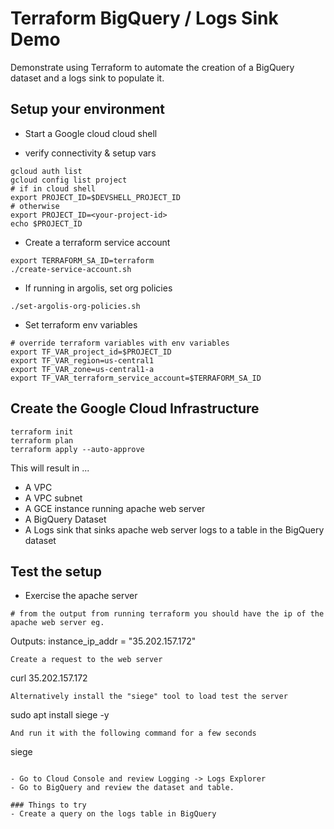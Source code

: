# Terraform BigQuery / Logs Sink Demo
Demonstrate using Terraform to automate the creation of a BigQuery dataset and a logs sink to populate it.

## Setup your environment
- Start a Google cloud cloud shell

- verify connectivity & setup vars
```
gcloud auth list
gcloud config list project
# if in cloud shell
export PROJECT_ID=$DEVSHELL_PROJECT_ID
# otherwise
export PROJECT_ID=<your-project-id>
echo $PROJECT_ID
```

- Create a terraform service account
```
export TERRAFORM_SA_ID=terraform
./create-service-account.sh
```
- If running in argolis, set org policies
```
./set-argolis-org-policies.sh
```

- Set terraform env variables
```
# override terraform variables with env variables
export TF_VAR_project_id=$PROJECT_ID
export TF_VAR_region=us-central1
export TF_VAR_zone=us-central1-a
export TF_VAR_terraform_service_account=$TERRAFORM_SA_ID
```

## Create the Google Cloud Infrastructure

```
terraform init
terraform plan
terraform apply --auto-approve
```
This will result in ...
- A VPC
- A VPC subnet
- A GCE instance running apache web server
- A BigQuery Dataset
- A Logs sink that sinks apache web server logs to a table in the BigQuery dataset

## Test the setup
- Exercise the apache server
```
# from the output from running terraform you should have the ip of the apache web server eg. 
```
Outputs:
instance_ip_addr = "35.202.157.172"
```
Create a request to the web server
```
curl 35.202.157.172
```
Alternatively install the "siege" tool to load test the server
```
sudo apt install siege -y
```
And run it with the following command for a few seconds
```
siege <ip-address>
```

- Go to Cloud Console and review Logging -> Logs Explorer
- Go to BigQuery and review the dataset and table.

### Things to try
- Create a query on the logs table in BigQuery
